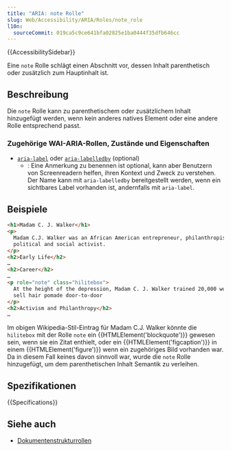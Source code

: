 ```yaml
---
title: "ARIA: note Rolle"
slug: Web/Accessibility/ARIA/Roles/note_role
l10n:
  sourceCommit: 019ca5c9ce641bfa02825e1ba0444f35dfb646cc
---
```


{{AccessibilitySidebar}}

Eine `note` Rolle schlägt einen Abschnitt vor, dessen Inhalt parenthetisch oder zusätzlich zum Hauptinhalt ist.

## Beschreibung

Die `note` Rolle kann zu parenthetischem oder zusätzlichem Inhalt hinzugefügt werden, wenn kein anderes natives Element oder eine andere Rolle entsprechend passt.

### Zugehörige WAI-ARIA-Rollen, Zustände und Eigenschaften

- [`aria-label`](/de/docs/Web/Accessibility/ARIA/Attributes/aria-label) oder [`aria-labelledby`](/de/docs/Web/Accessibility/ARIA/Attributes/aria-labelledby) (optional)
  - : Eine Anmerkung zu benennen ist optional, kann aber Benutzern von Screenreadern helfen, ihren Kontext und Zweck zu verstehen. Der Name kann mit `aria-labelledby` bereitgestellt werden, wenn ein sichtbares Label vorhanden ist, andernfalls mit `aria-label`.

## Beispiele

```html
<h1>Madam C. J. Walker</h1>
<p>
  Madam C.J. Walker was an African American entrepreneur, philanthropist, and
  political and social activist.
</p>
<h2>Early Life</h2>
…
<h2>Career</h2>
…
<p role="note" class="hilitebox">
  At the height of the depression, Madam C. J. Walker trained 20,000 women to
  sell hair pomade door-to-door
</p>
<h2>Activism and Philanthropy</h2>
…
```

Im obigen Wikipedia-Stil-Eintrag für Madam C.J. Walker könnte die `hilitebox` mit der Rolle `note` ein {{HTMLElement('blockquote')}} gewesen sein, wenn sie ein Zitat enthielt, oder ein {{HTMLElement('figcaption')}} in einem {{HTMLElement('figure')}} wenn ein zugehöriges Bild vorhanden war. Da in diesem Fall keines davon sinnvoll war, wurde die `note` Rolle hinzugefügt, um dem parenthetischen Inhalt Semantik zu verleihen.

## Spezifikationen

{{Specifications}}

## Siehe auch

- [Dokumentenstrukturrollen](/de/docs/Web/Accessibility/ARIA/Roles#1._document_structure_roles)
